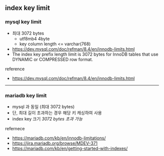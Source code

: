 ## index key limit

### mysql key limit
- 최대 3072 bytes
  - utf8mb4 4byte
  - key column length <= varchar(768)
- https://dev.mysql.com/doc/refman/8.4/en/innodb-limits.html
- The index key prefix length limit is 3072 bytes for InnoDB tables that use DYNAMIC or COMPRESSED row format.

reference
- https://dev.mysql.com/doc/refman/8.4/en/innodb-limits.html

---

### mariadb key limit
- mysql 과 동일 (최대 3072 bytes)
- 단, 최대 길이 초과하는 경우 해당 키 캐싱하여 사용
- index key 크기 *3072 bytes 초과 가능*

refernece
- https://mariadb.com/kb/en/innodb-limitations/
- https://jira.mariadb.org/browse/MDEV-371
- https://mariadb.com/kb/en/getting-started-with-indexes/